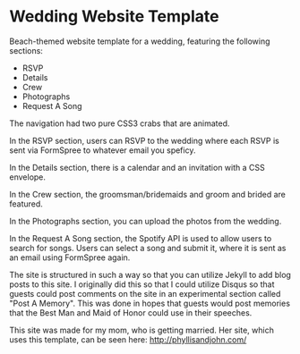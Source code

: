 Wedding Website Template
==============

Beach-themed website template for a wedding, featuring the following sections:
* RSVP
* Details
* Crew
* Photographs 
* Request A Song

The navigation had two pure CSS3 crabs that are animated.

In the RSVP section, users can RSVP to the wedding where each RSVP is sent via FormSpree to whatever email you speficy.

In the Details section, there is a calendar and an invitation with a CSS envelope.

In the Crew section, the groomsman/bridemaids and groom and brided are featured.

In the Photographs section, you can upload the photos from the wedding.

In the Request A Song section, the Spotify API is used to allow users to search for songs. Users can select a song and submit it, where it is sent as an email using FormSpree again.

The site is structured in such a way so that you can utilize Jekyll to add blog posts to this site. 
I originally did this so that I could utilize Disqus so that guests could post comments on the site in an experimental section called "Post A Memory".
This was done in hopes that guests would post memories that the Best Man and Maid of Honor could use in their speeches.

This site was made for my mom, who is getting married. Her site, which uses this template, can be seen here:
http://phyllisandjohn.com/
